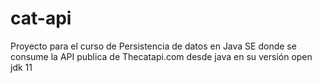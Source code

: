 # cat-api

Proyecto para el curso de Persistencia de datos en Java SE donde se consume la API publica de Thecatapi.com desde java en su versión open jdk 11
